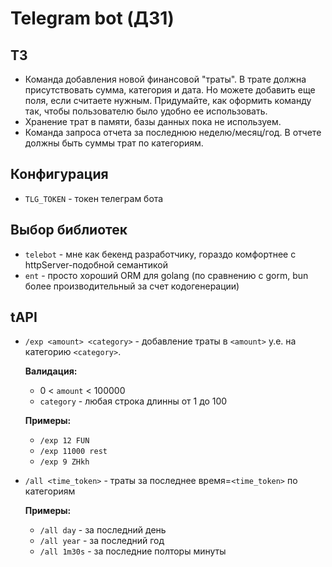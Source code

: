 # Telegram bot (ДЗ1) 
## ТЗ
- Команда добавления новой финансовой "траты". В трате должна присутствовать сумма, категория и дата. Но можете добавить еще поля, если считаете нужным. Придумайте, как оформить команду так, чтобы пользователю было удобно ее использовать.
- Хранение трат в памяти, базы данных пока не используем.
- Команда запроса отчета за последнюю неделю/месяц/год. В отчете должны быть суммы трат по категориям.
## Конфигурация
* `TLG_TOKEN` - токен телеграм бота
## Выбор библиотек
* `telebot` - мне как бекенд разработчику, гораздо комфортнее с httpServer-подобной семантикой  
* `ent` - просто хороший ORM для golang (по сравнению с gorm, bun более производительный за счет кодогенерации)
## tAPI
- `/exp <amount> <category>` - добавление траты в `<amount>` у.е. на категорию `<category>`.

    **Валидация:**
    * 0 < `amount` < 100000
    * `category` - любая строка длинны от 1 до 100
   
    **Примеры:**
    * `/exp 12 FUN`
    * `/exp 11000 rest`
    * `/exp 9 ZHkh`
- `/all <time_token>` - траты за последнее время=`<time_token>` по кaтегориям
  
    **Примеры:**
    * `/all day` - за последний день
    * `/all year` - за последний год
    * `/all 1m30s` - за последние полторы минуты